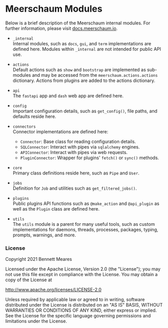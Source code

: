 # Meerschaum Modules

Below is a brief description of the Meerschaum internal modules. For further information, please visit [docs.meerschaum.io](https://docs.meerschaum.io/).

- `_internal`  
  Internal modules, such as `docs`, `gui`, and `term` implementations are defined here. Modules within `_internal` are not intended for public API use.

- `actions`  
  Default actions such as `show` and `bootstrap` are implemented as sub-modules and may be accessed from the `meerschaum.actions.actions` dictionary. Actions from plugins are added to the actions dictionary.

- `api`  
  The `fastapi` app and `dash` web app are defined here.

- `config`  
  Important configuration details, such as `get_config()`, file paths, and defaults reside here.

- `connectors`  
  Connector implementations are defined here:
    - `Connector`: Base class for reading configuration details.
    - `SQLConnector`: Interact with pipes via `sqlalchemy` engines.
    - `APIConnector`: Interact with pipes via web requests.
    - `PluginConnector`: Wrapper for plugins' `fetch()` or `sync()` methods.

- `core`  
  Primary class definitions reside here, such as `Pipe` and `User`.

- `jobs`  
  Definition for `Job` and utilities such as `get_filtered_jobs()`.

- `plugins`  
  Public plugins API functions such as `@make_action` and `@api_plugin` as well as the `Plugin` class are defined here.

- `utils`  
  The `utils` module is a parent for many useful tools, such as custom implementations for daemons, threads, processes, packages, typing, prompts, warnings, and more.


### License

Copyright 2021 Bennett Meares

Licensed under the Apache License, Version 2.0 (the "License");
you may not use this file except in compliance with the License.
You may obtain a copy of the License at

   http://www.apache.org/licenses/LICENSE-2.0

Unless required by applicable law or agreed to in writing, software
distributed under the License is distributed on an "AS IS" BASIS,
WITHOUT WARRANTIES OR CONDITIONS OF ANY KIND, either express or implied.
See the License for the specific language governing permissions and
limitations under the License.
